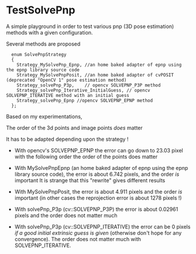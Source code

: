 # TestSolvePnp

A simple playground in order to test various pnp (3D pose estimation) methods with a given
configuration.

Several methods are proposed
```
  enum SolvePnpStrategy
  {
    Strategy_MySolvePnp_Epnp, //an home baked adapter of epnp using the epnp library source code
    Strategy_MySolvePnpPosit, //an home baked adapter of cvPOSIT (deprecated "OpenCV 1" pose estimation method)
    Strategy_solvePnp_P3p,    // opencv SOLVEPNP_P3P method
    Strategy_solvePnp_Iterative_InitialGuess, // opencv SOLVEPNP_ITERATIVE method with an initial guess
    Strategy_solvePnp_Epnp //opencv SOLVEPNP_EPNP method
  };
```

Based on my experimentations,


The order of the 3d points and image points *does* matter

It has to be adapted depending upon the strategy !

* With opencv's SOLVEPNP_EPNP the error can go down to 23.03 pixel with the following order
  the order of the points does matter

* With MySolvePnpEpnp (an home baked adapter of epnp using the epnp library source code),
  the error is about 6.742 pixels, and the order *is* important
  It is strange that this "rewrite" gives different results

* With MySolvePnpPosit, the error is about 4.911 pixels
   and the order *is* important (in other cases the reprojection error is about 1278 pixels !)

* With solvePnp_P3p (cv::SOLVEPNP_P3P) the error is about 0.02961 pixels and the order does not matter much

* With solvePnp_P3p (cv::SOLVEPNP_ITERATIVE) the error can be 0 pixels
  *if a good initial extrinsic guess is given* (otherwise don't hope for any convergence).
  The order does not matter much with SOLVEPNP_ITERATIVE.
